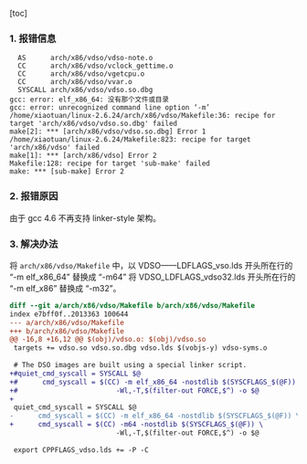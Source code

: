 [toc]

### 1. 报错信息

```log
  AS      arch/x86/vdso/vdso-note.o
  CC      arch/x86/vdso/vclock_gettime.o
  CC      arch/x86/vdso/vgetcpu.o
  CC      arch/x86/vdso/vvar.o
  SYSCALL arch/x86/vdso/vdso.so.dbg
gcc: error: elf_x86_64: 没有那个文件或目录
gcc: error: unrecognized command line option ‘-m’
/home/xiaotuan/linux-2.6.24/arch/x86/vdso/Makefile:36: recipe for target 'arch/x86/vdso/vdso.so.dbg' failed
make[2]: *** [arch/x86/vdso/vdso.so.dbg] Error 1
/home/xiaotuan/linux-2.6.24/Makefile:823: recipe for target 'arch/x86/vdso' failed
make[1]: *** [arch/x86/vdso] Error 2
Makefile:128: recipe for target 'sub-make' failed
make: *** [sub-make] Error 2
```

### 2. 报错原因

由于 gcc 4.6 不再支持 linker-style 架构。

### 3. 解决办法

将 `arch/x86/vdso/Makefile` 中，以 VDSO——LDFLAGS_vso.lds 开头所在行的 “-m elf_x86_64” 替换成 “-m64”
 将 VDSO_LDFLAGS_vdso32.lds 开头所在行的 “-m elf_x86” 替换成 “-m32”。

```diff
diff --git a/arch/x86/vdso/Makefile b/arch/x86/vdso/Makefile
index e7bff0f..2013363 100644
--- a/arch/x86/vdso/Makefile
+++ b/arch/x86/vdso/Makefile
@@ -16,8 +16,12 @@ $(obj)/vdso.o: $(obj)/vdso.so
 targets += vdso.so vdso.so.dbg vdso.lds $(vobjs-y) vdso-syms.o
 
 # The DSO images are built using a special linker script.
+#quiet_cmd_syscall = SYSCALL $@
+#      cmd_syscall = $(CC) -m elf_x86_64 -nostdlib $(SYSCFLAGS_$(@F)) \
+#                        -Wl,-T,$(filter-out FORCE,$^) -o $@
+
 quiet_cmd_syscall = SYSCALL $@
-      cmd_syscall = $(CC) -m elf_x86_64 -nostdlib $(SYSCFLAGS_$(@F)) \
+      cmd_syscall = $(CC) -m64 -nostdlib $(SYSCFLAGS_$(@F)) \
                          -Wl,-T,$(filter-out FORCE,$^) -o $@
 
 export CPPFLAGS_vdso.lds += -P -C
```

